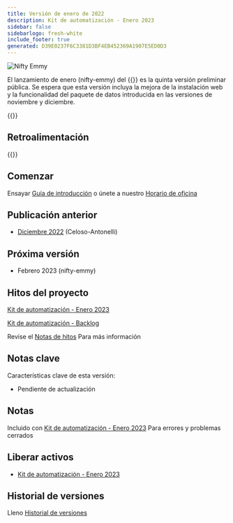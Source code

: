 ```yaml
---
title: Versión de enero de 2022
description: Kit de automatización - Enero 2023
sidebar: false
sidebarlogo: fresh-white
include_footer: true
generated: D39E0237F6C3381D3BF4EB452369A1907E5ED0D3
---
```


<div class="optional">

![Nifty Emmy](/images/nifty-emmy.png)

El lanzamiento de enero (nifty-emmy) del {{<product-name>}} es la quinta versión preliminar pública. Se espera que esta versión incluya la mejora de la instalación web y la funcionalidad del paquete de datos introducida en las versiones de noviembre y diciembre.

</div>

<div class="optional">

{{<presentationStyles>}}

## Retroalimentación

{{<questions name="/content/es/releases/january-2023.json" completed="Gracias por proporcionar comentarios" shownavigationbuttons="false" locale="es">}}

</div>

<div class="optional">

## Comenzar

Ensayar [Guía de introducción](/es/get-started) o únete a nuestro [Horario de oficina](/es/office-hours)

## Publicación anterior

- [Diciembre 2022](/es/releases/december-2022) (Celoso-Antonelli)

## Próxima versión

- Febrero 2023 (nifty-emmy)

## Hitos del proyecto

[Kit de automatización - Enero 2023](https://github.com/orgs/microsoft/projects/486/views/9)

[Kit de automatización - Backlog](https://github.com/orgs/microsoft/projects/486/views/1)

Revise el [Notas de hitos](/es/releases/milestones) Para más información

## Notas clave

Características clave de esta versión:

- Pendiente de actualización

## Notas

Incluido con [Kit de automatización - Enero 2023](https://github.com/microsoft/powercat-automation-kit/releases/tag/AutomationKit-January2023) Para errores y problemas cerrados

## Liberar activos

- [Kit de automatización - Enero 2023](https://github.com/microsoft/powercat-automation-kit/releases/tag/AutomationKit-January2023)

## Historial de versiones

Lleno [Historial de versiones](/es/releases)

</div>
